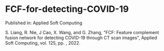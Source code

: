 # FCF-for-detecting-COVID-19
Published in: Applied Soft Computing

S. Liang, R. Nie, J Cao, X. Wang, and G. Zhang, "FCF: Feature complement fusion network for detecting COVID-19 through CT scan images", Applied Soft Computing, vol. 125, pp. , 2022. 

